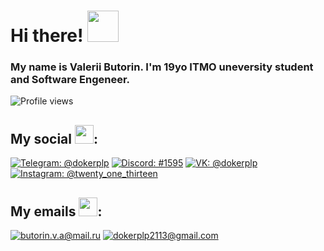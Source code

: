 # Hi there! <img alt="" src="https://media1.giphy.com/media/108JHWB1hruZnq/giphy.gif?cid=ecf05e47wlnuot25g7g8lb1ghvy1qv7blgx8vbk19q1o06h2&rid=giphy.gif&ct=s" width="50px">

### My name is Valerii Butorin. I'm 19yo ITMO uneversity student and Software Engeneer.

![Profile views](https://gpvc.arturio.dev/dokerplp)


## My social <img alt="" src="https://media4.giphy.com/media/kdjPaTqjYfJdGMU12U/giphy.gif?cid=ecf05e472axqqxawamb726m781biqw8ljuer28qp2cwm32zr&rid=giphy.gif&ct=s" width="30px">:

[![Telegram: @dokerplp](https://img.shields.io/badge/-Telegram-26A5E4?style=flat-square&logo=telegram&labelColor=white&link=https://t.me/dokerplp)](https://t.me/dokerplp)
[![Discord: #1595](https://img.shields.io/badge/-Discord-5865F2?style=flat-square&logo=discord&labelColor=white&link=https://discordapp.com/users/348859264590282752/)](https://discordapp.com/users/348859264590282752/)
[![VK: @dokerplp](https://img.shields.io/badge/-VK-4680C2?style=flat-square&logo=vk&labelColor=white&link=https://vk.com/dokerplp)](https://vk.com/dokerplp)
[![Instagram: @twenty_one_thirteen](https://img.shields.io/badge/-Instagram-E4405F?style=flat-square&logo=instagram&labelColor=white&link=https://www.instagram.com/twenty_one_thirteen)](https://www.instagram.com/twenty_one_thirteen)

## My emails <img alt="" src="https://media4.giphy.com/media/cJHAJn3dPZlpTFjDV0/giphy.gif?cid=ecf05e47iausfdkcipwdo09oprukrwby9ojnn41yz3snpy8p&rid=giphy.gif&ct=s" width="30px">:

[![butorin.v.a@mail.ru](https://img.shields.io/badge/-Mail.ru-005FF9?style=flat-square&logo=maildotru&labelColor=white&logoColor=005FF9&link=mailto:butorin.v.a@mail.ru)](mailto:butorin.v.a@mail.ru)
[![dokerplp2113@gmail.com](https://img.shields.io/badge/-Gmail-EA4335?style=flat-square&logo=gmail&labelColor=white&link=mailto:dokerplp2113@gmail.com)](mailto:dokerplp2113@gmail.com) 

